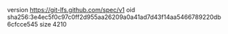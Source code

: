 version https://git-lfs.github.com/spec/v1
oid sha256:3e4ec5f0c97c0ff2d955aa26209a0a41ad7d43f14aa5466789220db6cfcce545
size 4210
